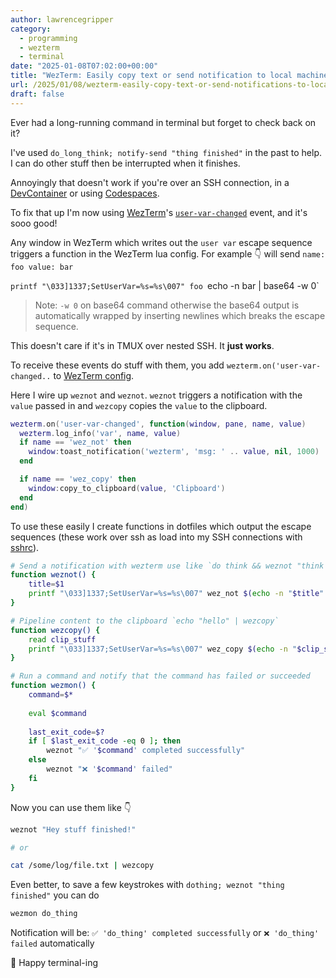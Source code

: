 ```yaml
---
author: lawrencegripper
category:
  - programming
  - wezterm
  - terminal
date: "2025-01-08T07:02:00+00:00"
title: "WezTerm: Easily copy text or send notification to local machine (even when connected via SSH)"
url: /2025/01/08/wezterm-easily-copy-text-or-send-notifications-to-local-machine-even-when-connected-via-ssh/
draft: false
---
```


Ever had a long-running command in terminal but forget to check back on it?

I've used `do_long_think; notify-send "thing finished"` in the past to help. I can do other stuff then be interrupted when it finishes.

Annoyingly that doesn't work if you're over an SSH connection, in a [DevContainer](https://code.visualstudio.com/docs/devcontainers/containers) or using [Codespaces](https://github.com/features/codespaces).

To fix that up I'm now using [WezTerm](https://wezfurlong.org/wezterm/)'s [`user-var-changed`](https://wezfurlong.org/wezterm/config/lua/window-events/user-var-changed.html) event, and it's sooo good!

Any window in WezTerm which writes out the `user var` escape sequence triggers a function in the
WezTerm lua config. For example 👇 will send `name: foo value: bar`

`printf "\033]1337;SetUserVar=%s=%s\007" foo `echo -n bar | base64 -w 0`

> Note: `-w 0` on base64 command otherwise the base64 output is automatically wrapped by inserting newlines which breaks the escape sequence.

This doesn't care if it's in TMUX over nested SSH. It **just works**.

To receive these events do stuff with them, you add `wezterm.on('user-var-changed..` to [WezTerm config](https://wezfurlong.org/wezterm/config/files.html).

Here I wire up `weznot` and `weznot`. `weznot` triggers a notification with the `value` passed in and `wezcopy` copies the `value` to the clipboard.

```lua
wezterm.on('user-var-changed', function(window, pane, name, value)
  wezterm.log_info('var', name, value)
  if name == 'wez_not' then
    window:toast_notification('wezterm', 'msg: ' .. value, nil, 1000)
  end

  if name == 'wez_copy' then
    window:copy_to_clipboard(value, 'Clipboard')
  end
end)
```

To use these easily I create functions in dotfiles which output the escape sequences (these work over ssh as load into my SSH connections with [sshrc](https://github.com/cdown/sshrc)).

```bash
# Send a notification with wezterm use like `do think && weznot "think is done"`
function weznot() {
    title=$1
    printf "\033]1337;SetUserVar=%s=%s\007" wez_not $(echo -n "$title" | base64 -w 0)
}

# Pipeline content to the clipboard `echo "hello" | wezcopy`
function wezcopy() {
    read clip_stuff
    printf "\033]1337;SetUserVar=%s=%s\007" wez_copy $(echo -n "$clip_stuff" | base64 -w 0)
}

# Run a command and notify that the command has failed or succeeded
function wezmon() {
    command=$*
    
    eval $command
    
    last_exit_code=$?
    if [ $last_exit_code -eq 0 ]; then
        weznot "✅ '$command' completed successfully"
    else
        weznot "❌ '$command' failed"
    fi
}
```

Now you can use them like 👇

```bash
weznot "Hey stuff finished!"

# or 

cat /some/log/file.txt | wezcopy
```

Even better, to save a few keystrokes with `dothing; weznot "thing finished"` you can do

```bash
wezmon do_thing
```

Notification will be: `✅ 'do_thing' completed successfully` or `❌ 'do_thing' failed` automatically 

🎉 Happy terminal-ing